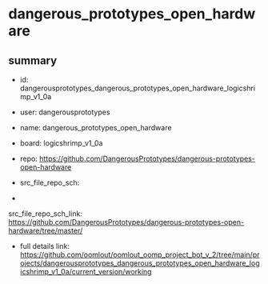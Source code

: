 # dangerous_prototypes_open_hardware
 
## summary 
* id: dangerousprototypes_dangerous_prototypes_open_hardware_logicshrimp_v1_0a
* user: dangerousprototypes
* name: dangerous_prototypes_open_hardware
* board: logicshrimp_v1_0a
* repo: https://github.com/DangerousPrototypes/dangerous-prototypes-open-hardware



* src_file_repo_sch: 
*
 src_file_repo_sch_link: https://github.com/DangerousPrototypes/dangerous-prototypes-open-hardware/tree/master/
* full details link: https://github.com/oomlout/oomlout_oomp_project_bot_v_2/tree/main/projects/dangerousprototypes_dangerous_prototypes_open_hardware_logicshrimp_v1_0a/current_version/working  






